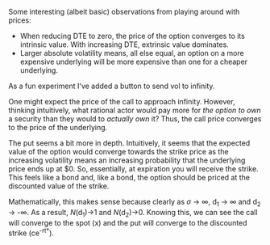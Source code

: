 Some interesting (albeit basic) observations from playing around with prices:
- When reducing DTE to zero, the price of the option converges to its intrinsic value. With increasing DTE, extrinsic value dominates.
- Larger absolute volatility means, all else equal, an option on a more expensive underlying will be more expensive than one for a cheaper underlying.

As a fun experiment I've added a button to send vol to infinity. 

One might expect the price of the call to approach infinity. However, thinking intuitively, what rational actor would pay more for *the option to own* a security than they would to *actually own* it? Thus, the call price converges to the price of the underlying. 

The put seems a bit more in depth. Intuitively, it seems that the expected value of the option would converge towards the strike price as the increasing volatility means an increasing probability that the underlying price ends up at $0. So, essentially, at expiration you will receive the strike. This feels like a bond and, like a bond, the option should be priced at the discounted value of the strike.
 
Mathematically, this makes sense because clearly as $\sigma$ &#8594; $\infty$, d<sub>1</sub> &#8594; $\infty$ and d<sub>2</sub> &#8594; -$\infty$. As a result, *N*(d<sub>1</sub>)&#8594;1 and *N*(d<sub>2</sub>)&#8594;0. Knowing this, we can see the call will converge to the spot (x) and the put will converge to the discounted strike (ce<sup>-rt*</sup>).

